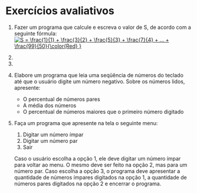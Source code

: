# Exercícios avaliativos

1. Fazer um programa que calcule e escreva o valor de S, de acordo com a seguinte fórmula:
<a href="https://www.codecogs.com/eqnedit.php?latex=\bg_white&space;S&space;=&space;\frac{1}{1}&space;&plus;&space;\frac{3}{2}&space;&plus;&space;\frac{5}{3}&space;&plus;&space;\frac{7}{4}&space;&plus;&space;...&space;&plus;&space;\frac{99}{50}{\color{Red}&space;}" target="_blank"><img src="https://latex.codecogs.com/gif.latex?\bg_white&space;S&space;=&space;\frac{1}{1}&space;&plus;&space;\frac{3}{2}&space;&plus;&space;\frac{5}{3}&space;&plus;&space;\frac{7}{4}&space;&plus;&space;...&space;&plus;&space;\frac{99}{50}{\color{Red}&space;}" title="S = \frac{1}{1} + \frac{3}{2} + \frac{5}{3} + \frac{7}{4} + ... + \frac{99}{50}{\color{Red} }" /></a>

2.

3.

4. Elabore um programa que leia uma seqüência de números do teclado até que o usuário digite um número negativo. Sobre os números lidos, apresente:
    - O percentual de números pares
    - A média dos números
    - O percentual de números maiores que o primeiro número digitado


5.  Faça um programa que apresente na tela o seguinte menu:
    1. Digitar um número ímpar
    2. Digitar um número par
    3. Sair

    Caso o usuário escolha a opção 1, ele deve digitar um número ímpar para voltar ao menu. O mesmo
    deve ser feito na opção 2, mas para um número par. Caso escolha a opção 3, o programa deve
    apresentar a quantidade de números ímpares digitados na opção 1, a quantidade de números pares
    digitados na opção 2 e encerrar o programa.

